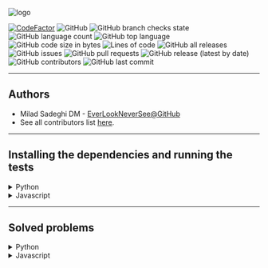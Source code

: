 ![logo](logo.png)

[![CodeFactor](https://www.codefactor.io/repository/github/everlookneversee/lcrs/badge)](https://www.codefactor.io/repository/github/everlookneversee/lcrs)
![GitHub](https://img.shields.io/github/license/EverLookNeverSee/lcrs)
![GitHub branch checks state](https://img.shields.io/github/checks-status/EverLookNeverSee/lcrs/main)
![GitHub language count](https://img.shields.io/github/languages/count/EverLookNeverSee/lcrs)
![GitHub top language](https://img.shields.io/github/languages/top/EverLookNeverSee/lcrs)
![GitHub code size in bytes](https://img.shields.io/github/languages/code-size/EverLookNeverSee/lcrs)
![Lines of code](https://img.shields.io/tokei/lines/github/EverLookNeverSee/lcrs)
![GitHub all releases](https://img.shields.io/github/downloads/EverLookNeverSee/lcrs/total)
![GitHub issues](https://img.shields.io/github/issues-raw/EverLookNeverSee/lcrs)
![GitHub pull requests](https://img.shields.io/github/issues-pr-raw/EverLookNeverSee/lcrs)
![GitHub release (latest by date)](https://img.shields.io/github/v/release/EverLookNeverSee/lcrs)
![GitHub contributors](https://img.shields.io/github/contributors/EverLookNeverSee/lcrs)
![GitHub last commit](https://img.shields.io/github/last-commit/EverLookNeverSee/lcrs)

---

## Authors

* Milad Sadeghi DM - [EverLookNeverSee@GitHub](https://github.com/EverLookNeverSee)
* See all contributors list [here](https://github.com/EverLookNeverSee/LCRS/graphs/contributors).

---

## Installing the dependencies and running the tests
<details>
  <summary>
    Python
  </summary>

1. Creating a python virtual environment:

```commandline
python -m  venv virtual_environment_name
```

2. Activating venv:

```commandline
source virtual_environment_name/bin/activate
```

3. Installing project dependencies:

```commandline
python -m pip install -r requirements.txt
```

4. Running tests:

```commandline
pytest -v tests/
```
</details>

<details>
  <summary>Javascript</summary>

1. Installing [nodeJS](https://nodejs.org/en/download) module
2. Installing project dependencies:

```commandline
nmp install
```

3. Running tests:
```commandline
npm run test
```
</details>

---

## Solved problems

<details>
  <summary>
    Python
  </summary>

* Easy:
  * is_isomorphic
  * number_of_one_bits
  * number_of_good_pairs
  * two_Sum
  * hamming_distance
  * length_of_last_word
  * sorting_the_sentence
  * is_palindrome
  * height_checker
  * binary_search
  * search_insert_position
  * squares_of_a_sorted_array
  * move_zeros
  * valid_palindrome
  * Best_time_to_buy_and_sell_stock
  * Valid_parentheses
  * Reverse linked list
  * Invert binary tree
  * Climbing stairs
  * Reverse bits
  * Is Anagram
  * Merge two linked lists
* Medium:
  * Binary_subarrays_with_sum
  * Group_anagrams
  * Top k frequent elements
  * Product of array except self
* Hard:
  * median_of_two_sorted_arrays
  * first_missing_positive
  * sliding_window_median

</details>

<details>
  <summary>
    Javascript
  </summary>

| ID  |          Title          |                                                                                                                   Links                                                                                                                   | Difficulty Level |
|:---:|:-----------------------:|:-----------------------------------------------------------------------------------------------------------------------------------------------------------------------------------------------------------------------------------------:|:----------------:|
| 217 |   Contains Duplicate    |     [Full Description on LeetCode](https://leetcode.com/problems/contains-duplicate/) - [Solution on GitHub](https://github.com/EverLookNeverSee/LCRS/blob/db405df654448525ca16dde8bd9e5461fe5d796e/src/problems/problems.js#L24-L35)     |       Easy       |  
| 242 |      Valid Anagram      |       [Full Description on LeetCode](https://leetcode.com/problems/valid-anagram/) - [Solution on GitHub](https://github.com/EverLookNeverSee/LCRS/blob/db405df654448525ca16dde8bd9e5461fe5d796e/src/problems/problems.js#L37-L73)        |       Easy       |
|  1  |         Two Sum         |          [Full Description on LeetCode](https://leetcode.com/problems/two-sum/) - [Solution on GitHub](https://github.com/EverLookNeverSee/LCRS/blob/8b3a876f3e6738d8747832d9ec014eb9f726e344/src/problems/problems.js#L84-L96)           |       Easy       |
| 347 | Top k frequent elements |  [Full Description on LeetCode](https://leetcode.com/problems/top-k-frequent-elements/) - [Solution on GitHub](https://github.com/EverLookNeverSee/LCRS/blob/8b3a876f3e6738d8747832d9ec014eb9f726e344/src/problems/problems.js#L12-L22)   |      Medium      |
| 49  |     Group anagrams      |      [Full Description on LeetCode](https://leetcode.com/problems/group-anagrams/) - [Solution on GitHub](https://github.com/EverLookNeverSee/LCRS/blob/8b3a876f3e6738d8747832d9ec014eb9f726e344/src/problems/problems.js#L98-L156)       |      Medium      |

</details>
